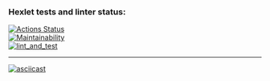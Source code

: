 ### Hexlet tests and linter status:

[![Actions Status](https://github.com/M1Keey/frontend-project-lvl2/workflows/hexlet-check/badge.svg)](https://github.com/M1Keey/frontend-project-lvl2/actions)<br />
[![Maintainability](https://api.codeclimate.com/v1/badges/66433a64d5e5671a4717/maintainability)](https://codeclimate.com/github/M1Keey/frontend-project-lvl2/maintainability)<br />[![lint_and_test](https://github.com/M1Keey/frontend-project-lvl2/actions/workflows/lint_and_test.yml/badge.svg)](https://github.com/M1Keey/frontend-project-lvl2/actions/workflows/lint_and_test.yml)<br />

---

[![asciicast](https://asciinema.org/a/78GBVmJ4OGSeHrNBJJ0z2RN4j.svg)](https://asciinema.org/a/78GBVmJ4OGSeHrNBJJ0z2RN4j)
